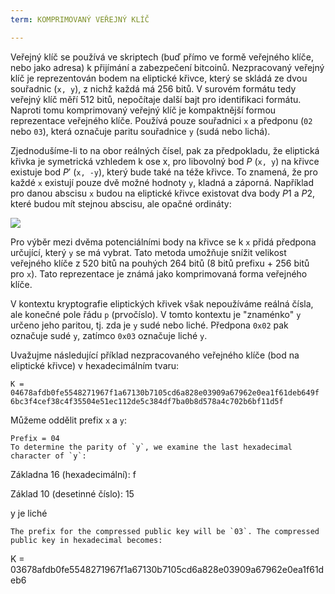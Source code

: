 ```yaml
---
term: KOMPRIMOVANÝ VEŘEJNÝ KLÍČ

---
```

Veřejný klíč se používá ve skriptech (buď přímo ve formě veřejného klíče, nebo jako adresa) k přijímání a zabezpečení bitcoinů. Nezpracovaný veřejný klíč je reprezentován bodem na eliptické křivce, který se skládá ze dvou souřadnic (`x, y`), z nichž každá má 256 bitů. V surovém formátu tedy veřejný klíč měří 512 bitů, nepočítaje další bajt pro identifikaci formátu. Naproti tomu komprimovaný veřejný klíč je kompaktnější formou reprezentace veřejného klíče. Používá pouze souřadnici `x` a předponu (`02` nebo `03`), která označuje paritu souřadnice `y` (sudá nebo lichá).

Zjednodušíme-li to na obor reálných čísel, pak za předpokladu, že eliptická křivka je symetrická vzhledem k ose x, pro libovolný bod $P$ (`x, y`) na křivce existuje bod $P'$ (`x, -y`), který bude také na téže křivce. To znamená, že pro každé `x` existují pouze dvě možné hodnoty `y`, kladná a záporná. Například pro danou abscisu `x` budou na eliptické křivce existovat dva body $P1$ a $P2$, které budou mít stejnou abscisu, ale opačné ordináty:

![](../../dictionnaire/assets/29.webp)

Pro výběr mezi dvěma potenciálními body na křivce se k `x` přidá předpona určující, který `y` se má vybrat. Tato metoda umožňuje snížit velikost veřejného klíče z 520 bitů na pouhých 264 bitů (8 bitů prefixu + 256 bitů pro `x`). Tato reprezentace je známá jako komprimovaná forma veřejného klíče.

V kontextu kryptografie eliptických křivek však nepoužíváme reálná čísla, ale konečné pole řádu `p` (prvočíslo). V tomto kontextu je "znaménko" `y` určeno jeho paritou, tj. zda je `y` sudé nebo liché. Předpona `0x02` pak označuje sudé `y`, zatímco `0x03` označuje liché `y`.

Uvažujme následující příklad nezpracovaného veřejného klíče (bod na eliptické křivce) v hexadecimálním tvaru:

```plaintext
K = 04678afdb0fe5548271967f1a67130b7105cd6a828e03909a67962e0ea1f61deb649f
6bc3f4cef38c4f35504e51ec112de5c384df7ba0b8d578a4c702b6bf11d5f
```

Můžeme oddělit prefix `x` a `y`:

```plaintext
Prefix = 04
To determine the parity of `y`, we examine the last hexadecimal character of `y`:
```

Základna 16 (hexadecimální): f

Základ 10 (desetinné číslo): 15

y je liché

```
The prefix for the compressed public key will be `03`. The compressed public key in hexadecimal becomes:
```

K = 03678afdb0fe5548271967f1a67130b7105cd6a828e03909a67962e0ea1f61deb6

```